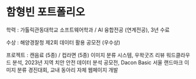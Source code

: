 # 함형빈 포트폴리오

학력 : 가톨릭관동대학교 소프트웨어학과 / AI 융합전공 (연계전공), 3년 수료

수상 : 해양경찰청 제2회 데이터 활용 공모전 (우수상)

프로젝트 : 캔음료 (5종) / 컵라면 (5종) 이미지 분류 시스템, 우왁굿즈 리뷰 워드클라우드 분석, 2023년 지역 치안 안전 데이터 분석 공모전, Dacon Basic 서울 랜드마크 이미지 분류 경진대회, 교내 동아리 자체 웹페이지 개발
